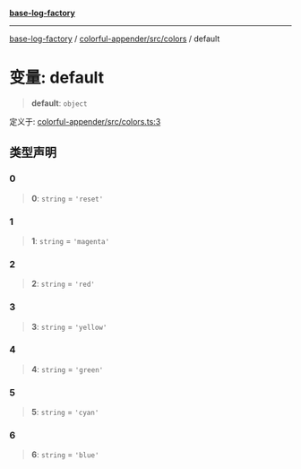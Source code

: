 [**base-log-factory**](../../../../index.md)

***

[base-log-factory](../../../../index.md) / [colorful-appender/src/colors](../index.md) / default

# 变量: default

> **default**: `object`

定义于: [colorful-appender/src/colors.ts:3](https://github.com/fengxinming/log-base/blob/2c3efcb178d7ddc2410225a9c002fea10b6d1b2d/packages/colorful-appender/src/colors.ts#L3)

## 类型声明

### 0

> **0**: `string` = `'reset'`

### 1

> **1**: `string` = `'magenta'`

### 2

> **2**: `string` = `'red'`

### 3

> **3**: `string` = `'yellow'`

### 4

> **4**: `string` = `'green'`

### 5

> **5**: `string` = `'cyan'`

### 6

> **6**: `string` = `'blue'`
